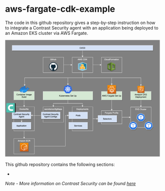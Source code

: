 # aws-fargate-cdk-example

The code in this github repository gives a step-by-step instruction on how to integrate a Contrast Security agent with an application being deployed to an Amazon EKS cluster via AWS Fargate.

![Contrast Fargate-EKS-cdk Integration Example](/diagrams/aws-fargate-contrast-security-integration-2.png)

This github repository contains the following sections:
* <ADD>

*Note - More information on Contrast Security can be found [here](www.contrastsecurity.com)*
